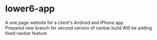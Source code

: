 # lower6-app
A one page website for a client's Android and iPhone app\
Prepared new branch for second version of navbar build
Will be adding fixed navbar feature
